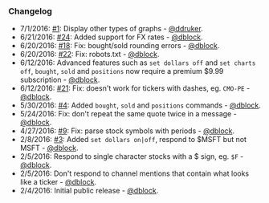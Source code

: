### Changelog
* 7/1/2016: [#1](https://github.com/dblock/slack-market/issues/1): Display other types of graphs  - [@ddruker](https://github.com/ddruker).
* 6/21/2016: [#24](https://github.com/dblock/slack-market/issues/24): Added support for FX rates - [@dblock](https://github.com/dblock).
* 6/20/2016: [#18](https://github.com/dblock/slack-market/issues/18): Fix: bought/sold rounding errors - [@dblock](https://github.com/dblock).
* 6/20/2016: [#22](https://github.com/dblock/slack-market/issues/22): Fix: robots.txt - [@dblock](https://github.com/dblock).
* 6/12/2016: Advanced features such as `set dollars off` and `set charts off`, `bought`, `sold` and `positions` now require a premium $9.99 subscription - [@dblock](https://github.com/dblock).
* 6/12/2016: [#21](https://github.com/dblock/slack-market/issues/21): Fix: doesn't work for tickers with dashes, eg. `CMO-PE` - [@dblock](https://github.com/dblock).
* 5/30/2016: [#4](https://github.com/dblock/slack-market/issues/4): Added `bought`, `sold` and `positions` commands - [@dblock](https://github.com/dblock).
* 5/24/2016: Fix: don't repeat the same quote twice in a message - [@dblock](https://github.com/dblock).
* 4/27/2016: [#9](https://github.com/dblock/slack-market/issues/9): Fix: parse stock symbols with periods - [@dblock](https://github.com/dblock).
* 2/8/2016: [#3](https://github.com/dblock/slack-market/issues/3): Added `set dollars on|off`, respond to $MSFT but not MSFT - [@dblock](https://github.com/dblock).
* 2/5/2016: Respond to single character stocks with a $ sign, eg. `$F` - [@dblock](https://github.com/dblock).
* 2/5/2016: Don't respond to channel mentions that contain what looks like a ticker - [@dblock](https://github.com/dblock).
* 2/4/2016: Initial public release - [@dblock](https://github.com/dblock).
